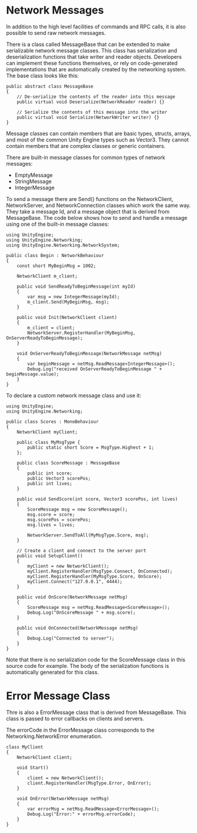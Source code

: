 Network Messages
================

In addition to the high level facilities of commands and RPC calls, it is also possible to send raw network messages.

There is a class called MessageBase that can be extended to make serializable network message classes. This class has serialization and deserialization functions that take writer and reader objects. Developers can implement these functions themselves, or rely on code-generated implementations that are automatically created by the networking system. The base class looks like this:

````
public abstract class MessageBase
{
	// De-serialize the contents of the reader into this message
	public virtual void Deserialize(NetworkReader reader) {}

	// Serialize the contents of this message into the writer
	public virtual void Serialize(NetworkWriter writer) {}
}
````

Message classes can contain members that are basic types, structs, arrays, and most of the common Unity Engine types such as Vector3. They cannot contain members that are complex classes or generic containers.

There are built-in message classes for common types of network messages:
 
 * EmptyMessage
 * StringMessage
 * IntegerMessage

To send a message there are Send() functions on the NetworkClient, NetworkServer, and NetworkConnection classes which work the same way. They take a message Id, and a message object that is derived from MessageBase. The code below shows how to send and handle a message using one of the built-in message classes:

````
using UnityEngine;
using UnityEngine.Networking;
using UnityEngine.Networking.NetworkSystem;

public class Begin : NetworkBehaviour
{
	const short MyBeginMsg = 1002;

	NetworkClient m_client;

	public void SendReadyToBeginMessage(int myId)
	{
		var msg = new IntegerMessage(myId);
		m_client.Send(MyBeginMsg, msg);
	}

	public void Init(NetworkClient client)
	{
		m_client = client;
		NetworkServer.RegisterHandler(MyBeginMsg, OnServerReadyToBeginMessage);
	}

	void OnServerReadyToBeginMessage(NetworkMessage netMsg)
	{
		var beginMessage = netMsg.ReadMessage<IntegerMessage>();
		Debug.Log("received OnServerReadyToBeginMessage " + beginMessage.value);
	}
}
````

To declare a custom network message class and use it:

````
using UnityEngine;
using UnityEngine.Networking;

public class Scores : MonoBehaviour
{
	NetworkClient myClient;

	public class MyMsgType {
		public static short Score = MsgType.Highest + 1;
	};

	public class ScoreMessage : MessageBase
	{
		public int score;
		public Vector3 scorePos;
		public int lives;
	}

	public void SendScore(int score, Vector3 scorePos, int lives)
	{
		ScoreMessage msg = new ScoreMessage();
		msg.score = score;
		msg.scorePos = scorePos;
		msg.lives = lives;

		NetworkServer.SendToAll(MyMsgType.Score, msg);
	}

	// Create a client and connect to the server port
	public void SetupClient()
	{
		myClient = new NetworkClient();
		myClient.RegisterHandler(MsgType.Connect, OnConnected);
		myClient.RegisterHandler(MyMsgType.Score, OnScore);
		myClient.Connect("127.0.0.1", 4444);
	}

	public void OnScore(NetworkMessage netMsg)
	{
		ScoreMessage msg = netMsg.ReadMessage<ScoreMessage>();
		Debug.Log("OnScoreMessage " + msg.score);
	}

	public void OnConnected(NetworkMessage netMsg)
	{
		Debug.Log("Connected to server");
	}
}
````

Note that there is no serialization code for the ScoreMessage class in this source code for example. The body of the serialization functions is automatically generated for this class.

Error Message Class
====================
Thre is also a ErrorMessage class that is derived from MessageBase. This class is passed to error callbacks on clients and servers.

The errorCode in the ErrorMessage class corresponds to the Networking.NetworkError enumeration.

````
class MyClient
{
    NetworkClient client;
    
    void Start()
    {
        client = new NetworkClient();
        client.RegisterHandler(MsgType.Error, OnError);
    }
    
    void OnError(NetworkMessage netMsg)
    {
        var errorMsg = netMsg.ReadMessage<ErrorMessage>();
        Debug.Log("Error:" + errorMsg.errorCode);
    }
}
````


